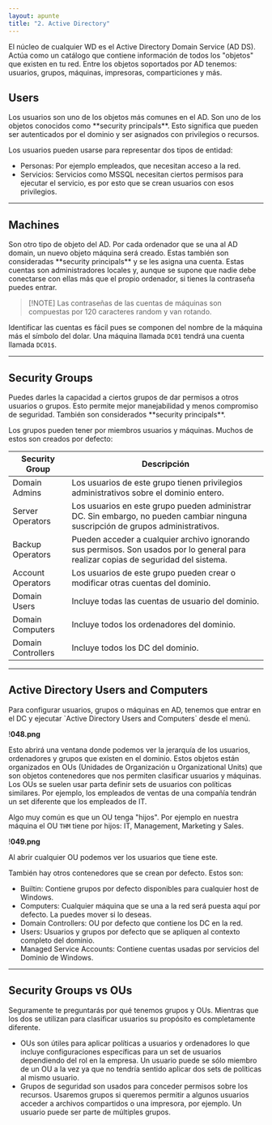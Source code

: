 ```yaml
---
layout: apunte
title: "2. Active Directory"
---
```


El núcleo de cualquier WD es el Active Directory Domain Service (AD DS). Actúa como un catálogo que contiene información de todos los "objetos" que existen en tu red. Entre los objetos soportados por AD tenemos: usuarios, grupos, máquinas, impresoras, comparticiones y más.

<h2>Users</h2>
Los usuarios son uno de los objetos más comunes en el AD. Son uno de los objetos conocidos como **security principals**. Esto significa que pueden ser autenticados por el dominio y ser asignados con privilegios o recursos.

Los usuarios pueden usarse para representar dos tipos de entidad:

- Personas: Por ejemplo empleados, que necesitan acceso a la red.
- Servicios: Servicios como MSSQL necesitan ciertos permisos para ejecutar el servicio, es por esto que se crean usuarios con esos privilegios.

-------------
<h2>Machines</h2>
Son otro tipo de objeto del AD. Por cada ordenador que se una al AD domain, un nuevo objeto máquina será creado. Estas también son consideradas **security principals** y se les asigna una cuenta. Estas cuentas son administradores locales y, aunque se supone que nadie debe conectarse con ellas más que el propio ordenador, si tienes la contraseña puedes entrar.

>[!NOTE] Las contraseñas de las cuentas de máquinas son compuestas por 120 caracteres random y van rotando.

Identificar las cuentas es fácil pues se componen del nombre de la máquina más el símbolo del dolar. Una máquina llamada `DC01` tendrá una cuenta llamada `DC01$`.

------------
<h2>Security Groups</h2>
Puedes darles la capacidad a ciertos grupos de dar permisos a otros usuarios o grupos. Esto permite mejor manejabilidad y menos compromiso de seguridad. También son considerados **security principals**.

Los grupos pueden tener por miembros usuarios y máquinas. Muchos de estos son creados por defecto:

| **Security Group** | **Descripción**                                                                                                                     |
| ------------------ | ----------------------------------------------------------------------------------------------------------------------------------- |
| Domain Admins      | Los usuarios de este grupo tienen privilegios administrativos sobre el dominio entero.                                              |
| Server Operators   | Los usuarios en este grupo pueden administrar DC. Sin embargo, no pueden cambiar ninguna suscripción de grupos administrativos.     |
| Backup Operators   | Pueden acceder a cualquier archivo ignorando sus permisos. Son usados por lo general para realizar copias de seguridad del sistema. |
| Account Operators  | Los usuarios de este grupo pueden crear o modificar otras cuentas del dominio.                                                      |
| Domain Users       | Incluye todas las cuentas de usuario del dominio.                                                                                   |
| Domain Computers   | Incluye todos los ordenadores del dominio.                                                                                          |
| Domain Controllers | Incluye todos los DC del dominio.                                                                                                   |

-----------------
<h2>Active Directory Users and Computers</h2>
Para configurar usuarios, grupos o máquinas en AD, tenemos que entrar en el DC y ejecutar `Active Directory Users and Computers` desde el menú.

!**048.png**

Esto abrirá una ventana donde podemos ver la jerarquía de los usuarios, ordenadores y grupos que existen en el dominio. Estos objetos están organizados en OUs (Unidades de Organización u Organizational Units) que son objetos contenedores que nos permiten clasificar usuarios y máquinas. Los OUs se suelen usar parta definir sets de usuarios con políticas similares. Por ejemplo, los empleados de ventas de una compañía tendrán un set diferente que los empleados de IT.

Algo muy común es que un OU tenga "hijos". Por ejemplo en nuestra máquina el OU `THM` tiene por hijos: IT, Management, Marketing y Sales.

!**049.png**

Al abrir cualquier OU podemos ver los usuarios que tiene este.

También hay otros contenedores que se crean por defecto. Estos son:

- Builtin: Contiene grupos por defecto disponibles para cualquier host de Windows.
- Computers: Cualquier máquina que se una a la red será puesta aquí por defecto. La puedes mover si lo deseas.
- Domain Controllers: OU por defecto que contiene los DC en la red.
- Users: Usuarios y grupos por defecto que se apliquen al contexto completo del dominio.
- Managed Service Accounts: Contiene cuentas usadas por servicios del Dominio de Windows.

-----------------
<h2>Security Groups vs OUs</h2>
Seguramente te preguntarás por qué tenemos grupos y OUs. Mientras que los dos se utilizan para clasificar usuarios su propósito es completamente diferente.

- OUs son útiles para aplicar políticas a usuarios y ordenadores lo que incluye configuraciones específicas para un set de usuarios dependiendo del rol en la empresa. Un usuario puede se sólo miembro de un OU a la vez ya que no tendría sentido aplicar dos sets de políticas al mismo usuario.
- Grupos de seguridad son usados para conceder permisos sobre los recursos. Usaremos grupos si queremos permitir a algunos usuarios acceder a archivos compartidos o una impresora, por ejemplo. Un usuario puede ser parte de múltiples grupos.